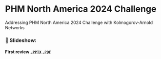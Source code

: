 # PHM North America 2024 Challenge
Addressing PHM North America 2024 Challenge with Kolmogorov-Arnold Networks

### 📙 Slideshow:

#### First review [`.PPTX`](https://github.com/user-attachments/files/19043133/Gruppo.A1.prima.revisione.pptx) [`.PDF`](https://github.com/user-attachments/files/19043132/Gruppo.A1.prima.revisione.pdf)
